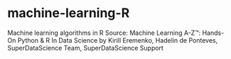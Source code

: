 # machine-learning-R
Machine learning algorithms in R
Source: Machine Learning A-Z™: Hands-On Python & R In Data Science by  Kirill Eremenko, Hadelin de Ponteves, SuperDataScience Team, SuperDataScience Support
